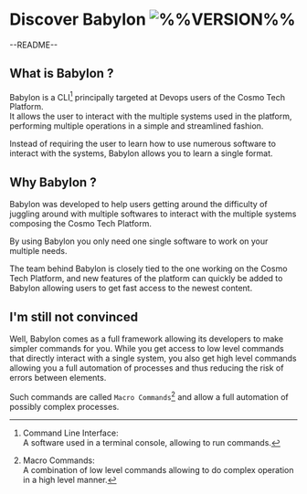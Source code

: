 # Discover Babylon ![%%VERSION%%](https://img.shields.io/badge/%%VERSION%%-2e303e?style=for-the-badge)


--README--

## What is Babylon ?

Babylon is a CLI[^1] principally targeted at Devops users of the Cosmo Tech Platform.  
It allows the user to interact with the multiple systems used in the platform, performing multiple operations in a simple and streamlined fashion.

Instead of requiring the user to learn how to use numerous software to interact with the systems, Babylon allows you to learn a single format.

## Why Babylon ?

Babylon was developed to help users getting around the difficulty of juggling around with multiple softwares to interact with the multiple systems composing the Cosmo Tech Platform.

By using Babylon you only need one single software to work on your multiple needs.

The team behind Babylon is closely tied to the one working on the Cosmo Tech Platform, and new features of the platform can quickly be added to Babylon allowing users to get fast access to the newest content.

## I'm still not convinced

Well, Babylon comes as a full framework allowing its developers to make simpler commands for you. While you get access to low level commands that directly interact with a single system, you also get high level commands allowing you a full automation of processes and thus reducing the risk of errors between elements.

Such commands are called `Macro Commands`[^2] and allow a full automation of possibly complex processes.

[^1]: 
    Command Line Interface:  
    A software used in a terminal console, allowing to run commands.

[^2]:
    Macro Commands:  
    A combination of low level commands allowing to do complex operation in a high level manner.

